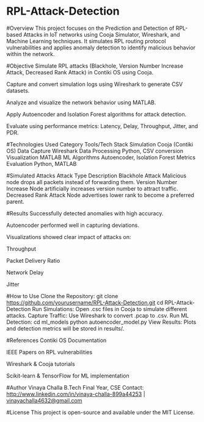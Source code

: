 # RPL-Attack-Detection

#Overview
This project focuses on the Prediction and Detection of RPL-based Attacks in IoT networks using Cooja Simulator, Wireshark, and Machine Learning techniques. It simulates RPL routing protocol vulnerabilities and applies anomaly detection to identify malicious behavior within the network.

#Objective
Simulate RPL attacks (Blackhole, Version Number Increase Attack, Decreased Rank Attack) in Contiki OS using Cooja.

Capture and convert simulation logs using Wireshark to generate CSV datasets.

Analyze and visualize the network behavior using MATLAB.

Apply Autoencoder and Isolation Forest algorithms for attack detection.

Evaluate using performance metrics: Latency, Delay, Throughput, Jitter, and PDR.

#Technologies Used
Category	Tools/Tech Stack
Simulation	Cooja (Contiki OS)
Data Capture	Wireshark
Data Processing	Python, CSV conversion
Visualization	MATLAB
ML Algorithms	Autoencoder, Isolation Forest
Metrics Evaluation	Python, MATLAB

#Simulated Attacks
Attack Type	Description
Blackhole Attack	Malicious node drops all packets instead of forwarding them.
Version Number Increase	Node artificially increases version number to attract traffic.
Decreased Rank Attack	Node advertises lower rank to become a preferred parent.

#Results
Successfully detected anomalies with high accuracy.

Autoencoder performed well in capturing deviations.

Visualizations showed clear impact of attacks on:

Throughput

Packet Delivery Ratio

Network Delay

Jitter

#How to Use
Clone the Repository:
git clone https://github.com/yourusername/RPL-Attack-Detection.git
cd RPL-Attack-Detection
Run Simulations:
Open .csc files in Cooja to simulate different attacks.
Capture Traffic:
Use Wireshark to convert .pcap to .csv.
Run ML Detection:
cd ml_models
python autoencoder_model.py
View Results:
Plots and detection metrics will be stored in results/.

#References
Contiki OS Documentation

IEEE Papers on RPL vulnerabilities

Wireshark & Cooja tutorials

Scikit-learn & TensorFlow for ML implementation

#Author
Vinaya Challa
B.Tech Final Year, CSE
Contact: http://www.linkedin.com/in/vinaya-challa-899a44253 | vinayachalla4632@gmail.com

#License
This project is open-source and available under the MIT License.
